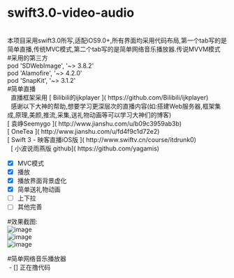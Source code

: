# swift3.0-video-audio <br/>
 <br/>
 本项目采用swift3.0所写,适配iOS9.0+,所有界面均采用代码布局,第一个tab写的是简单直播,传统MVC模式,第二个tab写的是简单网络音乐播放器.传说MVVM模式     <br/>
 #采用的第三方<br/>
    pod 'SDWebImage', '~> 3.8.2' <br/>
    pod 'Alamofire', '~> 4.2.0'<br/>
    pod 'SnapKit', '~> 3.1.2'<br/>
 #简单直播 <br/>
   直播框架采用 [ Bilibili的ijkplayer ]( https://github.com/Bilibili/ijkplayer) <br/>
   感谢以下大神的帮助,想要学习更深层次的直播内容(如:搭建Web服务器,框架集成,原理,美颜,推流,采集,送礼物动画等可以学习大神们的博客)<br/>
   [ 袁峥Seemygo ]( http://www.jianshu.com/u/b09c3959ab3b)<br/>
   [ OneTea ]( http://www.jianshu.com/u/fd4f9c1d72e2)<br/>
   [ Swift 3 - 映客直播iOS版 ]( http://www.swiftv.cn/course/itdrunk0)<br/>
   [ 小波说雨燕版 github]( https://github.com/yagamis)<br/>
   
 - [x] MVC模式<br/>
 - [x] 播放<br/>
 - [x] 播放界面背景虚化<br/>
 - [x] 简单送礼物动画<br/>
 - [ ] 上下拉<br/>
 - [ ] 其他完善 <br/>
 
 #效果截图:<br/>
 ![image](https://github.com/pheromone/swift3.0-video-audio/blob/master/video1.png) <br/>
 ![image](https://github.com/pheromone/swift3.0-video-audio/blob/master/video2.png) <br/>
 ![image](https://github.com/pheromone/swift3.0-video-audio/blob/master/video3.png) <br/>
 
  #简单网络音乐播放器 <br/>
  - [] 正在撸代码 <br/>
